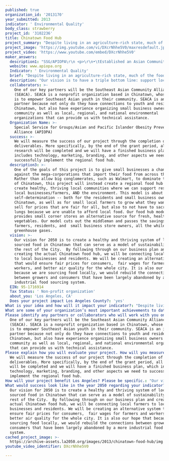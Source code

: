 ```yaml
---
published: true
organization_id: '2013170'
year_submitted: 2013
indicator: ' Environmental Quality'
body_class: strawberry
project_id: '3102236'
title: Chinatown Food Hub
project_summary: "Despite living in an agriculture-rich state, much of the food we eat in California is imported by large corporations from all across the world, traveling 1,500-2,500 miles on average. This adds 250,000 tons of greenhouse gases to our air every year – equal to the emissions from 40,000 cars.  The impact of this has led to:\r\n\r\n <p>\r\n•\tNearly 1,000 cases of asthma\r\n <p>\r\n•\t16,870 missed school days\r\n <p>\r\n•\t37 premature deaths\r\n <p>\r\n\r\nIn contrast, local farmers struggle to find sales outlets for their produce. Many rely on farmers markets as their primary source of income, despite the widely acknowledged fact that farmers markets are highly unstable revenue sources. On a bad day, a farmer might make only $100 in sales – not nearly enough to cover the cost of gas and wages. At the same time, many small businesses in Los Angeles, such as the many family-owned small businesses in Chinatown, struggle to provide high quality produce at prices that local residents can afford. \r\n\r\n <p>\r\nSSG/Asian Pacific Islander Obesity Prevention Alliance (APIOPA) proposes to connect small, local farmers to small businesses in Chinatown and transform it into a regional food hub.  By cutting out the middleman, we would reduce overhead costs to small businesses and customers,   and guarantee a steady source of income for the small farmers, all the while reducing our food miles and greenhouse gas emissions. In other words, our idea is to establish a regional food hub that would serve as a model for systemic change to how food supply lines currently work. Creating such a mass infrastructure change in Chinatown requires a lot of planning, which is why our proposal is to use the allotted funding to develop a sound and detailed business plan, utilizing our grant period to do the necessary research, marketing analysis, branding, and strategic planning.\r\n\r\n <p>\r\nIn Chinatown, we can successfully create a food hub by tapping into the current local small business community, and their knowledge of local markets and the community, to create a business model that not only provides healthy and affordable produce for residents, but also preserves the heart and soul of Chinatown. We will work directly with local Hmong and Filipino small farmers residing in Central California. These farmers generally grow Asian produce and make the trek down to Southern California once a week to sell at Farmers’ Markets. Under our regional food hub model, we would coordinate with the farmers to purchase their crops in bulk, and have this delivered to one central location in Chinatown. The idea is that if we create a regional food hub, we can then control some of the supply lines, therefore driving down prices for produce that may regularly be more expensive.  \r\n\r\n <p>\r\nThe beauty of this model is that we already have the supply (local Asian farmers) and the demand (residents, small businesses) for fresh Asian produce; what we need is funding to develop the logistics and implementation of the regional food hub, which includes the creation of a detailed business plan, technology and customer service development, and marketing/branding. With the funding, we would invest heavily in researching and developing these logistics because they are the key to establishing a successful and sustainable regional food hub. \r\n"
project_image: 'https://img.youtube.com/vi/DXcrNhhe5V0/maxresdefault.jpg'
project_video: 'https://www.youtube.com/embed/DXcrNhhe5V0'
maker_answers:
  description1: "SSG/APIOPA\r\n <p>\r\n•\tEstablished an Asian Community-Supported Agriculture program, working with local Hmong farmers and selling in Downtown Los Angeles and Historic Filipinotown. We have sold out all of our subscriptions. \r\n <p>\r\n•\tImplemented a program called SAFE for APIs with the policy goal of helping children maintaining a healthy weight through the improvement of public park facilities. The program addresses health disparities by seeking to increase access to physical activity in neighborhoods where Pacific Islander (PI) populations are the densest.  Our program works with local government agencies, to adopt standards for safety, cleanliness, and culturally competent family programming to promote active and healthy lifestyles. \r\n\r\n <p>\r\n <p>\r\nSEACA\r\n <p>\r\n•\tTrained hundreds of students to become leaders in LA and our work with youth, as profiled in Hector Tobar's column for the LA times\r\n <p>\r\n•\tWorked with youth and policy experts to craft a community development policy  described as \"A Model of LA Planning,\" which will set strong environmental and equity protections for local residents \r\n"
  website: www.apiopa.org
  Indicator: ' Environmental Quality'
  brief: "Despite living in an agriculture-rich state, much of the food we eat in California is imported by large corporations from all across the world, traveling 1,500-2,500 miles on average. This adds 250,000 tons of greenhouse gases to our air every year – equal to the emissions from 40,000 cars.  The impact of this has led to:\r\n\r\n <p>\r\n•\tNearly 1,000 cases of asthma\r\n <p>\r\n•\t16,870 missed school days\r\n <p>\r\n•\t37 premature deaths\r\n <p>\r\n\r\nIn contrast, local farmers struggle to find sales outlets for their produce. Many rely on farmers markets as their primary source of income, despite the widely acknowledged fact that farmers markets are highly unstable revenue sources. On a bad day, a farmer might make only $100 in sales – not nearly enough to cover the cost of gas and wages. At the same time, many small businesses in Los Angeles, such as the many family-owned small businesses in Chinatown, struggle to provide high quality produce at prices that local residents can afford. \r\n\r\n <p>\r\nSSG/Asian Pacific Islander Obesity Prevention Alliance (APIOPA) proposes to connect small, local farmers to small businesses in Chinatown and transform it into a regional food hub.  By cutting out the middleman, we would reduce overhead costs to small businesses and customers,   and guarantee a steady source of income for the small farmers, all the while reducing our food miles and greenhouse gas emissions. In other words, our idea is to establish a regional food hub that would serve as a model for systemic change to how food supply lines currently work. Creating such a mass infrastructure change in Chinatown requires a lot of planning, which is why our proposal is to use the allotted funding to develop a sound and detailed business plan, utilizing our grant period to do the necessary research, marketing analysis, branding, and strategic planning.\r\n\r\n <p>\r\nIn Chinatown, we can successfully create a food hub by tapping into the current local small business community, and their knowledge of local markets and the community, to create a business model that not only provides healthy and affordable produce for residents, but also preserves the heart and soul of Chinatown. We will work directly with local Hmong and Filipino small farmers residing in Central California. These farmers generally grow Asian produce and make the trek down to Southern California once a week to sell at Farmers’ Markets. Under our regional food hub model, we would coordinate with the farmers to purchase their crops in bulk, and have this delivered to one central location in Chinatown. The idea is that if we create a regional food hub, we can then control some of the supply lines, therefore driving down prices for produce that may regularly be more expensive.  \r\n\r\n <p>\r\nThe beauty of this model is that we already have the supply (local Asian farmers) and the demand (residents, small businesses) for fresh Asian produce; what we need is funding to develop the logistics and implementation of the regional food hub, which includes the creation of a detailed business plan, technology and customer service development, and marketing/branding. With the funding, we would invest heavily in researching and developing these logistics because they are the key to establishing a successful and sustainable regional food hub. \r\n"
  description: "Our vision is to have a triple bottom line: support local businesses and farms, provide vital sustenance to local communities, and support a greener environment. \r\n\r\n <p>\r\nChinatown is home to over 15 markets that sell Asian produce. Currently many of these markets are getting the last pick of produce from suppliers because they cannot compete with the big box retailers; according to the owners, the profit margins are extremely narrow. With the regional food hub model, we would directly source to these markets and corner stores at an affordable rate while simultaneously reducing a key contributer to LA's pollution problem.\r\n <p>\r\nBy connecting local businesses directly to local farmers, we have the ability to improve economic, health, and environmental outcomes in our community in the following ways:\r\n\r\n <p>\r\n•\tFor every $100 spent at a local business, $45 stays in the  community, compared to only $13 if the money is spent at a national chain store.\r\n\r\n <p>\r\n•\tMost chain stores source their produce from thousands of miles away, whereas our model will be sourcing produce from 200 miles away, significantly lowering our carbon footprint.\r\n\r\n <p>\r\n•\tImproving the type and quality of produce available will increase access, consumption, and demand of healthy, high quality, locally grown food by residents.\r\n\r\n <p>\r\nThe regional food hub not only supports and grows the capacity of local small businesses, but it also helps do the same for the farmers we will work with. The regional food hub will invest funds early to developing our small business partners within the community. Workshops and capacity building for the local farmers and the small business owners we will be working with will be crucial in how well this model performs. By having stronger small businesses, Los Angeles will see great benefits not only from greater access to healthy food,  but also from greater economic output and cleaner air. If we succeed in reducing just 0.01% of our food miles we will have 25 tons fewer of global warming gases in LA.\r\n\r\n <p>\r\nHere are some of the current facts about health in LA County: \r\n <p>\r\n\r\n•\tIn LA City Council District 1, which includes Chinatown, adult obesity rates are at 23.3% and childhood obesity rates are at 27.8%. (CCPHA, Obesity and Mortality Report, 2011)\r\n\r\n <p>\r\n•\tAsians across Los Angeles County have low rates of eating 5 servings of fruits and vegetables a day; only 35.9% of Asians eat the recommended amount of produce in a given day. (CHIS, UCLA 2009)\r\n\r\n <p>\r\n•\t53.9% of Chinatown residents are not eating the recommended 5 fruits and vegetables a day. (CHIS, UCLA 2005)\r\n"
  collaborators: >-
    One of our key partners will be the Southeast Asian Community Alliance
    (SEACA). SEACA is a nonprofit organization based in Chinatown, whose mission
    is to empower Southeast Asian youth in their community. SEACA is an integral
    partner because not only do they have connections to youth and residents in
    Chinatown, but also have experience organizing small business owners in the
    community as well as local, regional, and national environmental
    organizations that can provide us with technical assistance.
  Organization Name: >-
    Special Service for Groups/Asian and Pacific Islander Obesity Prevention
    Alliance (APIOPA)
  success: >-
    We will measure the success of our project through the completion of our
    deliverables. More specifically, by the end of the grant period, all
    research will be completed and we will have a finished business plan, which
    includes technology, marketing, branding, and other aspects we need to
    successfully implement the regional food hub. 
  description3: >-
    One of the goals of this project is to give small businesses a chance
    against the mega-corporations that import their food from across the globe.
    Rather than allow big conglomerates, such as Walmart, to dominate the future
    of Chinatown, this project will instead create a regional food hub that will
    create healthy, thriving local communities where we can support residents,
    local businesses/farmers, AND the environment. This model is about
    self-determination -- both for the residents and small business owners of
    Chinatown, as well as for small local farmers to grow what they want and
    sell for prices that are fair for all, but also to not have to sacrifice our
    lungs because we are unable to afford local food. Our food hub model
    provides small corner stores an alternative source for fresh, healthy Asian
    vegetables. Our model cuts out the middleman and passes the savings to the
    farmers, residents, and  small business store owners, all the while reducing
    greenhouse gases.  
  vision: >-
    Our vision for 2050 is to create a healthy and thriving system of locally
    sourced food in Chinatown that can serve as a model of sustainability for
    the rest of the City.  By following through on our business plan and
    creating the actual Chinatown food hub, we will be connecting local farmers
    to local businesses and residents. We will be creating an alternative system
    that would ensure fair prices for consumers,  fair wages for farmers and
    workers, and better air quality for the whole city. It is also our hope that
    because we are sourcing food locally, we would rebuild the connections
    between growers and consumers that have been largely abandoned by a more
    industrial food sourcing system.
  EIN: 95-1716914
  Tax Status: ' Non-profit organization'
  about_you: 'Los Angeles, CA'
  Does your project impact Los Angeles County?: 'yes'
What is your idea and how will it impact your indicator?: "Despite living in an agriculturerich state, much of the food we eat in California is imported by large corporations from all across the world, traveling 1,5002,500 miles on average. This adds 250,000 tons of greenhouse gases to our air every year — equal to the emissions from 40,000 cars.  The impact of this has led to:\n\n\n\n\n\n <p>\n\n\n*\tNearly 1,000 cases of asthma\n\n\n <p>\n\n\n*\t16,870 missed school days\n\n\n <p>\n\n\n*\t37 premature deaths\n\n\n <p>\n\n\n\n\n\nIn contrast, local farmers struggle to find sales outlets for their produce. Many rely on farmers markets as their primary source of income, despite the widely acknowledged fact that farmers markets are highly unstable revenue sources. On a bad day, a farmer might make only $100 in sales — not nearly enough to cover the cost of gas and wages. At the same time, many small businesses in Los Angeles, such as the many familyowned small businesses in Chinatown, struggle to provide high quality produce at prices that local residents can afford. \n\n\n\n\n\n <p>\n\n\nSSG/Asian Pacific Islander Obesity Prevention Alliance (APIOPA) proposes to connect small, local farmers to small businesses in Chinatown and transform it into a regional food hub.  By cutting out the middleman, we would reduce overhead costs to small businesses and customers,   and guarantee a steady source of income for the small farmers, all the while reducing our food miles and greenhouse gas emissions. In other words, our idea is to establish a regional food hub that would serve as a model for systemic change to how food supply lines currently work. Creating such a mass infrastructure change in Chinatown requires a lot of planning, which is why our proposal is to use the allotted funding to develop a sound and detailed business plan, utilizing our grant period to do the necessary research, marketing analysis, branding, and strategic planning.\n\n\n\n\n\n <p>\n\n\nIn Chinatown, we can successfully create a food hub by tapping into the current local small business community, and their knowledge of local markets and the community, to create a business model that not only provides healthy and affordable produce for residents, but also preserves the heart and soul of Chinatown. We will work directly with local Hmong and Filipino small farmers residing in Central California. These farmers generally grow Asian produce and make the trek down to Southern California once a week to sell at Farmers’ Markets. Under our regional food hub model, we would coordinate with the farmers to purchase their crops in bulk, and have this delivered to one central location in Chinatown. The idea is that if we create a regional food hub, we can then control some of the supply lines, therefore driving down prices for produce that may regularly be more expensive.  \n\n\n\n\n\n <p>\n\n\nThe beauty of this model is that we already have the supply (local Asian farmers) and the demand (residents, small businesses) for fresh Asian produce; what we need is funding to develop the logistics and implementation of the regional food hub, which includes the creation of a detailed business plan, technology and customer service development, and marketing/branding. With the funding, we would invest heavily in researching and developing these logistics because they are the key to establishing a successful and sustainable regional food hub. \n\n\n"
What are some of your organization’s most important achievements to date?: "SSG/APIOPA\n\n\n <p>\n\n\n*\tEstablished an Asian CommunitySupported Agriculture program, working with local Hmong farmers and selling in Downtown Los Angeles and Historic Filipinotown. We have sold out all of our subscriptions. \n\n\n <p>\n\n\n*\tImplemented a program called SAFE for APIs with the policy goal of helping children maintaining a healthy weight through the improvement of public park facilities. The program addresses health disparities by seeking to increase access to physical activity in neighborhoods where Pacific Islander (PI) populations are the densest.  Our program works with local government agencies, to adopt standards for safety, cleanliness, and culturally competent family programming to promote active and healthy lifestyles. \n\n\n\n\n\n <p>\n\n\n <p>\n\n\nSEACA\n\n\n <p>\n\n\n*\tTrained hundreds of students to become leaders in LA and our work with youth, as profiled in Hector Tobar's column for the LA times\n\n\n <p>\n\n\n*\tWorked with youth and policy experts to craft a community development policy  described as \"A Model of LA Planning,\" which will set strong environmental and equity protections for local residents \n\n\n"
Please identify any partners or collaborators who will work with you on this project.: >-
  One of our key partners will be the Southeast Asian Community Alliance
  (SEACA). SEACA is a nonprofit organization based in Chinatown, whose mission
  is to empower Southeast Asian youth in their community. SEACA is an integral
  partner because not only do they have connections to youth and residents in
  Chinatown, but also have experience organizing small business owners in the
  community as well as local, regional, and national environmental organizations
  that can provide us with technical assistance.
Please explain how you will evaluate your project. How will you measure success?: >-
  We will measure the success of our project through the completion of our
  deliverables. More specifically, by the end of the grant period, all research
  will be completed and we will have a finished business plan, which includes
  technology, marketing, branding, and other aspects we need to successfully
  implement the regional food hub. 
How will your project benefit Los Angeles? Please be specific.: "Our vision is to have a triple bottom line: support local businesses and farms, provide vital sustenance to local communities, and support a greener environment. \n\n\n\n\n\n <p>\n\n\nChinatown is home to over 15 markets that sell Asian produce. Currently many of these markets are getting the last pick of produce from suppliers because they cannot compete with the big box retailers; according to the owners, the profit margins are extremely narrow. With the regional food hub model, we would directly source to these markets and corner stores at an affordable rate while simultaneously reducing a key contributer to LA's pollution problem.\n\n\n <p>\n\n\nBy connecting local businesses directly to local farmers, we have the ability to improve economic, health, and environmental outcomes in our community in the following ways:\n\n\n\n\n\n <p>\n\n\n*\tFor every $100 spent at a local business, $45 stays in the  community, compared to only $13 if the money is spent at a national chain store.\n\n\n\n\n\n <p>\n\n\n*\tMost chain stores source their produce from thousands of miles away, whereas our model will be sourcing produce from 200 miles away, significantly lowering our carbon footprint.\n\n\n\n\n\n <p>\n\n\n*\tImproving the type and quality of produce available will increase access, consumption, and demand of healthy, high quality, locally grown food by residents.\n\n\n\n\n\n <p>\n\n\nThe regional food hub not only supports and grows the capacity of local small businesses, but it also helps do the same for the farmers we will work with. The regional food hub will invest funds early to developing our small business partners within the community. Workshops and capacity building for the local farmers and the small business owners we will be working with will be crucial in how well this model performs. By having stronger small businesses, Los Angeles will see great benefits not only from greater access to healthy food,  but also from greater economic output and cleaner air. If we succeed in reducing just 0.01% of our food miles we will have 25 tons fewer of global warming gases in LA.\n\n\n\n\n\n <p>\n\n\nHere are some of the current facts about health in LA County: \n\n\n <p>\n\n\n\n\n\n*\tIn LA City Council District 1, which includes Chinatown, adult obesity rates are at 23.3% and childhood obesity rates are at 27.8%. (CCPHA, Obesity and Mortality Report, 2011)\n\n\n\n\n\n <p>\n\n\n*\tAsians across Los Angeles County have low rates of eating 5 servings of fruits and vegetables a day; only 35.9% of Asians eat the recommended amount of produce in a given day. (CHIS, UCLA 2009)\n\n\n\n\n\n <p>\n\n\n*\t53.9% of Chinatown residents are not eating the recommended 5 fruits and vegetables a day. (CHIS, UCLA 2005)\n\n\n"
What would success look like in the year 2050 regarding your indicator?: >-
  Our vision for 2050 is to create a healthy and thriving system of locally
  sourced food in Chinatown that can serve as a model of sustainability for the
  rest of the City.  By following through on our business plan and creating the
  actual Chinatown food hub, we will be connecting local farmers to local
  businesses and residents. We will be creating an alternative system that would
  ensure fair prices for consumers,  fair wages for farmers and workers, and
  better air quality for the whole city. It is also our hope that because we are
  sourcing food locally, we would rebuild the connections between growers and
  consumers that have been largely abandoned by a more industrial food sourcing
  system.
cached_project_image: >-
  https://archive-assets.la2050.org/images/2013/chinatown-food-hub/img.youtube.com/vi/DXcrNhhe5V0/maxresdefault.jpg
youtube_video_identifier: DXcrNhhe5V0

---
```

